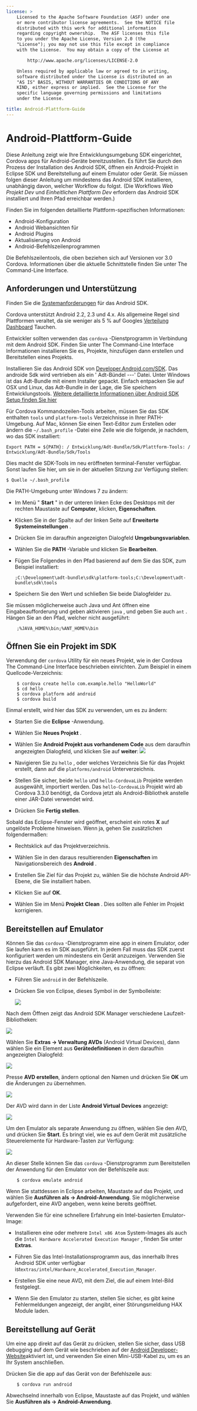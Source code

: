 ```yaml
---
license: >
    Licensed to the Apache Software Foundation (ASF) under one
    or more contributor license agreements.  See the NOTICE file
    distributed with this work for additional information
    regarding copyright ownership.  The ASF licenses this file
    to you under the Apache License, Version 2.0 (the
    "License"); you may not use this file except in compliance
    with the License.  You may obtain a copy of the License at

        http://www.apache.org/licenses/LICENSE-2.0

    Unless required by applicable law or agreed to in writing,
    software distributed under the License is distributed on an
    "AS IS" BASIS, WITHOUT WARRANTIES OR CONDITIONS OF ANY
    KIND, either express or implied.  See the License for the
    specific language governing permissions and limitations
    under the License.

title: Android-Plattform-Guide
---
```


# Android-Plattform-Guide

Diese Anleitung zeigt wie Ihre Entwicklungsumgebung SDK eingerichtet, Cordova apps für Android-Geräte bereitzustellen. Es führt Sie durch den Prozess der Installation des Android SDK, öffnen ein Android-Projekt in Eclipse SDK und Bereitstellung auf einem Emulator oder Gerät. Sie müssen folgen dieser Anleitung um mindestens das Android SDK installieren, unabhängig davon, welcher Workflow du folgst. (Die Workflows *Web Projekt Dev* und *Einheitlichen Plattform Dev* erfordern das Android SDK installiert und Ihren Pfad erreichbar werden.)

Finden Sie im folgenden detaillierte Plattform-spezifischen Informationen:

*   Android-Konfiguration
*   Android Webansichten für
*   Android Plugins
*   Aktualisierung von Android
*   Android-Befehlszeilenprogrammen

Die Befehlszeilentools, die oben beziehen sich auf Versionen vor 3.0 Cordova. Informationen über die aktuelle Schnittstelle finden Sie unter The Command-Line Interface.

## Anforderungen und Unterstützung

Finden Sie die [Systemanforderungen][1] für das Android SDK.

 [1]: http://developer.android.com/sdk/index.html

Cordova unterstützt Android 2.2, 2.3 und 4.x. Als allgemeine Regel sind Plattformen veraltet, da sie weniger als 5 % auf Googles [Verteilung Dashboard][2] Tauchen.

 [2]: http://developer.android.com/about/dashboards/index.html

<!--
NOTE, doc said:
- Android 2.1 (Deprecated May 2013)
- Android 3.x (Deprecated May 2013)
-->

Entwickler sollten verwenden das `cordova` -Dienstprogramm in Verbindung mit dem Android SDK. Finden Sie unter The Command-Line Interface Informationen installieren Sie es, Projekte, hinzufügen dann erstellen und Bereitstellen eines Projekts.

Installieren Sie das Android SDK von [Developer.Android.com/SDK][3]. Das androide Sdk wird vertrieben als ein ' Adt-Bündel -<os>-<arch>-<ver>' Datei. Unter Windows ist das Adt-Bundle mit einem Installer gepackt. Einfach entpacken Sie auf OSX und Linux, das Adt-Bundle in der Lage, die Sie speichern Entwicklungstools. [Weitere detaillierte Informationen über Android SDK Setup finden Sie hier][4]

 [3]: http://developer.android.com/sdk/
 [4]: http://developer.android.com/sdk/installing/bundle.html

Für Cordova Kommandozeilen-Tools arbeiten, müssen Sie das SDK enthalten `tools` und `platform-tools` Verzeichnisse in Ihrer PATH-Umgebung. Auf Mac, können Sie einen Text-Editor zum Erstellen oder ändern die `~/.bash_profile` -Datei eine Zeile wie die folgende, je nachdem, wo das SDK installiert:

    Export PATH = ${PATH}: / Entwicklung/Adt-Bundle/Sdk/Plattform-Tools: / Entwicklung/Adt-Bundle/Sdk/Tools
    

Dies macht die SDK-Tools im neu eröffneten terminal-Fenster verfügbar. Sonst laufen Sie hier, um sie in der aktuellen Sitzung zur Verfügung stellen:

    $ Quelle ~/.bash_profile
    

Die PATH-Umgebung unter Windows 7 zu ändern:

*   Im Menü " **Start** " in der unteren linken Ecke des Desktops mit der rechten Maustaste auf **Computer**, klicken, **Eigenschaften**.

*   Klicken Sie in der Spalte auf der linken Seite auf **Erweiterte Systemeinstellungen** .

*   Drücken Sie im daraufhin angezeigten Dialogfeld **Umgebungsvariablen**.

*   Wählen Sie die **PATH** -Variable und klicken Sie **Bearbeiten**.

*   Fügen Sie Folgendes in den Pfad basierend auf dem Sie das SDK, zum Beispiel installiert:
    
        ;C:\Development\adt-bundle\sdk\platform-tools;C:\Development\adt-bundle\sdk\tools
        

*   Speichern Sie den Wert und schließen Sie beide Dialogfelder zu.

Sie müssen möglicherweise auch Java und Ant öffnen eine Eingabeaufforderung und geben aktivieren `java` , und geben Sie auch `ant` . Hängen Sie an den Pfad, welcher nicht ausgeführt:

        ;%JAVA_HOME%\bin;%ANT_HOME%\bin
    

## Öffnen Sie ein Projekt im SDK

Verwendung der `cordova` Utility für ein neues Projekt, wie in der Cordova The Command-Line Interface beschrieben einrichten. Zum Beispiel in einem Quellcode-Verzeichnis:

        $ cordova create hello com.example.hello "HelloWorld"
        $ cd hello
        $ cordova platform add android
        $ cordova build
    

Einmal erstellt, wird hier das SDK zu verwenden, um es zu ändern:

*   Starten Sie die **Eclipse** -Anwendung.

*   Wählen Sie **Neues Projekt** .

*   Wählen Sie **Android Projekt aus vorhandenem Code** aus dem daraufhin angezeigten Dialogfeld, und klicken Sie auf **weiter**: ![][5]

*   Navigieren Sie zu `hello` , oder welches Verzeichnis Sie für das Projekt erstellt, dann auf die `platforms/android` Unterverzeichnis.

*   Stellen Sie sicher, beide `hello` und `hello-CordovaLib` Projekte werden ausgewählt, importiert werden. Das `hello-CordovaLib` Projekt wird ab Cordova 3.3.0 benötigt, da Cordova jetzt als Android-Bibliothek anstelle einer JAR-Datei verwendet wird.

*   Drücken Sie **Fertig stellen**.

 [5]: img/guide/platforms/android/eclipse_new_project.png

Sobald das Eclipse-Fenster wird geöffnet, erscheint ein rotes **X** auf ungelöste Probleme hinweisen. Wenn ja, gehen Sie zusätzlichen folgendermaßen:

*   Rechtsklick auf das Projektverzeichnis.

*   Wählen Sie in den daraus resultierenden **Eigenschaften** im Navigationsbereich des **Android** .

*   Erstellen Sie Ziel für das Projekt zu, wählen Sie die höchste Android API-Ebene, die Sie installiert haben.

*   Klicken Sie auf **OK**.

*   Wählen Sie im Menü **Projekt** **Clean** . Dies sollten alle Fehler im Projekt korrigieren.

## Bereitstellen auf Emulator

Können Sie das `cordova` -Dienstprogramm eine app in einem Emulator, oder Sie laufen kann es im SDK ausgeführt. In jedem Fall muss das SDK zuerst konfiguriert werden um mindestens ein Gerät anzuzeigen. Verwenden Sie hierzu das Android SDK Manager, eine Java-Anwendung, die separat von Eclipse verläuft. Es gibt zwei Möglichkeiten, es zu öffnen:

*   Führen Sie `android` in der Befehlszeile.

*   Drücken Sie von Eclipse, dieses Symbol in der Symbolleiste:
    
    ![][6]

 [6]: img/guide/platforms/android/eclipse_android_sdk_button.png

Nach dem Öffnen zeigt das Android SDK Manager verschiedene Laufzeit-Bibliotheken:

![][7]

 [7]: img/guide/platforms/android/asdk_window.png

Wählen Sie **Extras → Verwaltung AVDs** (Android Virtual Devices), dann wählen Sie ein Element aus **Gerätedefinitionen** in dem daraufhin angezeigten Dialogfeld:

![][8]

 [8]: img/guide/platforms/android/asdk_device.png

Presse **AVD erstellen**, ändern optional den Namen und drücken Sie **OK** um die Änderungen zu übernehmen.

![][9]

 [9]: img/guide/platforms/android/asdk_newAVD.png

Der AVD wird dann in der Liste **Android Virtual Devices** angezeigt:

![][10]

 [10]: img/guide/platforms/android/asdk_avds.png

Um den Emulator als separate Anwendung zu öffnen, wählen Sie den AVD, und drücken Sie **Start**. Es bringt viel, wie es auf dem Gerät mit zusätzliche Steuerelemente für Hardware-Tasten zur Verfügung:

![][11]

 [11]: img/guide/platforms/android/asdk_emulator.png

An dieser Stelle können Sie das `cordova` -Dienstprogramm zum Bereitstellen der Anwendung für den Emulator von der Befehlszeile aus:

        $ cordova emulate android
    

Wenn Sie stattdessen in Eclipse arbeiten, Maustaste auf das Projekt, und wählen Sie **Ausführen als → Android-Anwendung**. Sie möglicherweise aufgefordert, eine AVD angeben, wenn keine bereits geöffnet.

Verwenden Sie für eine schnellere Erfahrung ein Intel-basierten Emulator-Image:

*   Installieren eine oder mehrere `Intel x86 Atom` System-Images als auch die `Intel Hardware Accelerated Execution Manager` , finden Sie unter **Extras**.

*   Führen Sie das Intel-Installationsprogramm aus, das innerhalb Ihres Android SDK unter verfügbar ist`extras/intel/Hardware_Accelerated_Execution_Manager`.

*   Erstellen Sie eine neue AVD, mit dem Ziel, die auf einem Intel-Bild festgelegt.

*   Wenn Sie den Emulator zu starten, stellen Sie sicher, es gibt keine Fehlermeldungen angezeigt, der angibt, einer Störungsmeldung HAX Module laden.

## Bereitstellung auf Gerät

Um eine app direkt auf das Gerät zu drücken, stellen Sie sicher, dass USB debugging auf dem Gerät wie beschrieben auf der [Android Developer-Website][12]aktiviert ist, und verwenden Sie einen Mini-USB-Kabel zu, um es an Ihr System anschließen.

 [12]: http://developer.android.com/tools/device.html

Drücken Sie die app auf das Gerät von der Befehlszeile aus:

        $ cordova run android
    

Abwechselnd innerhalb von Eclipse, Maustaste auf das Projekt, und wählen Sie **Ausführen als → Android-Anwendung**.
